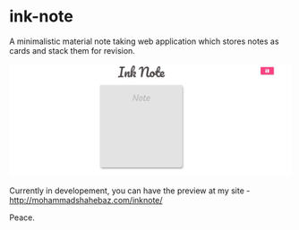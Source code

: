 # ink-note
A minimalistic material note taking web application which stores notes as cards and stack them for revision. 

![Alt text](ink.jpg?raw=true "Ink Note")

Currently in developement, you can have the preview at my site - http://mohammadshahebaz.com/inknote/

Peace.
